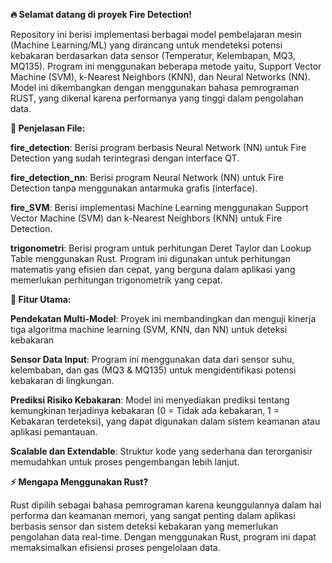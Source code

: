 **🔥 Selamat datang di proyek Fire Detection!**

Repository ini berisi implementasi berbagai model pembelajaran mesin (Machine Learning/ML) yang dirancang untuk mendeteksi potensi kebakaran berdasarkan data sensor (Temperatur, Kelembapan, MQ3, MQ135). Program ini menggunakan beberapa metode yaitu, Support Vector Machine (SVM), k-Nearest Neighbors (KNN), dan Neural Networks (NN). Model ini dikembangkan dengan menggunakan bahasa pemrograman RUST, yang dikenal karena performanya yang tinggi dalam pengolahan data.

**🚒 Penjelasan File:**

**fire_detection**: Berisi program berbasis Neural Network (NN) untuk Fire Detection yang sudah terintegrasi dengan interface QT.

**fire_detection_nn**: Berisi program Neural Network (NN) untuk Fire Detection tanpa menggunakan antarmuka grafis (interface).

**fire_SVM**: Berisi implementasi Machine Learning menggunakan Support Vector Machine (SVM) dan k-Nearest Neighbors (KNN) untuk Fire Detection. 

**trigonometri**: Berisi program untuk perhitungan Deret Taylor dan Lookup Table menggunakan Rust. Program ini digunakan untuk perhitungan matematis yang efisien dan cepat, yang berguna dalam aplikasi yang memerlukan perhitungan trigonometrik yang cepat.

**🌟 Fitur Utama:**

**Pendekatan Multi-Model**: Proyek ini membandingkan dan menguji kinerja tiga algoritma machine learning (SVM, KNN, dan NN) untuk deteksi kebakaran

**Sensor Data Input**: Program ini menggunakan data dari sensor suhu, kelembaban, dan gas (MQ3 & MQ135) untuk mengidentifikasi potensi kebakaran di lingkungan.

**Prediksi Risiko Kebakaran**: Model ini menyediakan prediksi tentang kemungkinan terjadinya kebakaran (0 = Tidak ada kebakaran, 1 = Kebakaran terdeteksi), yang dapat digunakan dalam sistem keamanan atau aplikasi pemantauan.

**Scalable dan Extendable**: Struktur kode yang sederhana dan terorganisir memudahkan untuk proses pengembangan lebih lanjut.

**⚡ Mengapa Menggunakan Rust?**

Rust dipilih sebagai bahasa pemrograman karena keunggulannya dalam hal performa dan keamanan memori, yang sangat penting dalam aplikasi berbasis sensor dan sistem deteksi kebakaran yang memerlukan pengolahan data real-time. Dengan menggunakan Rust, program ini dapat memaksimalkan efisiensi proses pengelolaan data.

